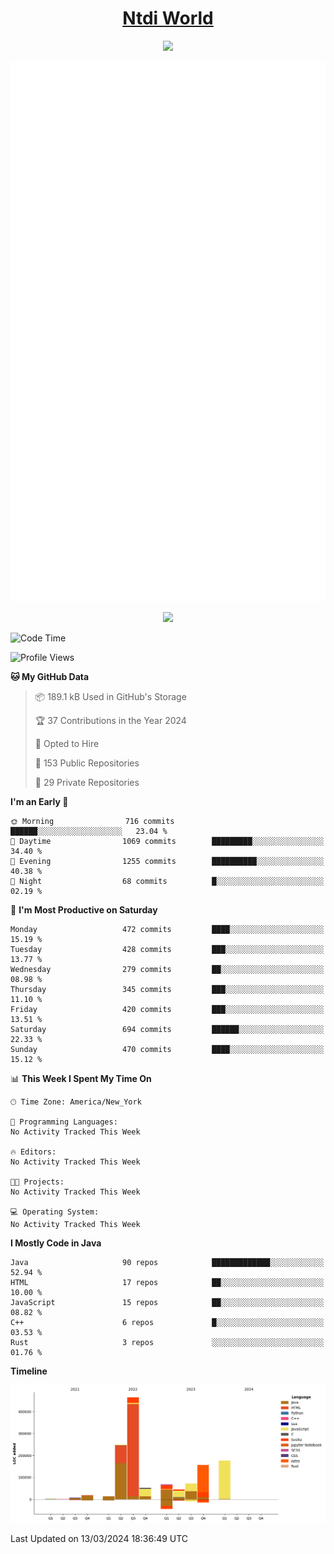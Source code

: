 <h1 align="center"><a href="https://www.ntdi.world">Ntdi World</a></h1>
<p align="center">
  <a href="https://github.com/n-tdi"><img src="https://readme-typing-svg.herokuapp.com?lines=FullStack+Developer;Web+Developer;Open-Source+Enthusiast;Java+Developer;Spigot-API%20Developer;&center=true&width=500&height=50"></a>
</p>

<div align="center">
  <img src="/github-metrics.svg"></img>
  
  <img src="https://komarev.com/ghpvc/?username=n-tdi&color=green"></img>
</div>

<!-- May use later.. idk -->
<!-- <a href="http://www.github.com/n-tdi"><img src="https://github-readme-stats.vercel.app/api?username=n-tdi&show_icons=true&hide=&count_private=true&title_color=0891b2&text_color=ffffff&icon_color=0891b2&bg_color=1c1917&hide_border=true&show_icons=true" alt="n-tdi's GitHub stats" /></a> -->

<!--START_SECTION:waka-->
![Code Time](http://img.shields.io/badge/Code%20Time-324%20hrs%2046%20mins-blue)

![Profile Views](http://img.shields.io/badge/Profile%20Views-4-blue)

**🐱 My GitHub Data** 

> 📦 189.1 kB Used in GitHub's Storage 
 > 
> 🏆 37 Contributions in the Year 2024
 > 
> 💼 Opted to Hire
 > 
> 📜 153 Public Repositories 
 > 
> 🔑 29 Private Repositories 
 > 
**I'm an Early 🐤** 

```text
🌞 Morning                716 commits         ██████░░░░░░░░░░░░░░░░░░░   23.04 % 
🌆 Daytime                1069 commits        █████████░░░░░░░░░░░░░░░░   34.40 % 
🌃 Evening                1255 commits        ██████████░░░░░░░░░░░░░░░   40.38 % 
🌙 Night                  68 commits          █░░░░░░░░░░░░░░░░░░░░░░░░   02.19 % 
```
📅 **I'm Most Productive on Saturday** 

```text
Monday                   472 commits         ████░░░░░░░░░░░░░░░░░░░░░   15.19 % 
Tuesday                  428 commits         ███░░░░░░░░░░░░░░░░░░░░░░   13.77 % 
Wednesday                279 commits         ██░░░░░░░░░░░░░░░░░░░░░░░   08.98 % 
Thursday                 345 commits         ███░░░░░░░░░░░░░░░░░░░░░░   11.10 % 
Friday                   420 commits         ███░░░░░░░░░░░░░░░░░░░░░░   13.51 % 
Saturday                 694 commits         ██████░░░░░░░░░░░░░░░░░░░   22.33 % 
Sunday                   470 commits         ████░░░░░░░░░░░░░░░░░░░░░   15.12 % 
```


📊 **This Week I Spent My Time On** 

```text
🕑︎ Time Zone: America/New_York

💬 Programming Languages: 
No Activity Tracked This Week

🔥 Editors: 
No Activity Tracked This Week

🐱‍💻 Projects: 
No Activity Tracked This Week

💻 Operating System: 
No Activity Tracked This Week
```

**I Mostly Code in Java** 

```text
Java                     90 repos            █████████████░░░░░░░░░░░░   52.94 % 
HTML                     17 repos            ██░░░░░░░░░░░░░░░░░░░░░░░   10.00 % 
JavaScript               15 repos            ██░░░░░░░░░░░░░░░░░░░░░░░   08.82 % 
C++                      6 repos             █░░░░░░░░░░░░░░░░░░░░░░░░   03.53 % 
Rust                     3 repos             ░░░░░░░░░░░░░░░░░░░░░░░░░   01.76 % 
```



**Timeline**

![Lines of Code chart](https://raw.githubusercontent.com/n-tdi/n-tdi/main/assets/bar_graph.png)


 Last Updated on 13/03/2024 18:36:49 UTC
<!--END_SECTION:waka-->
